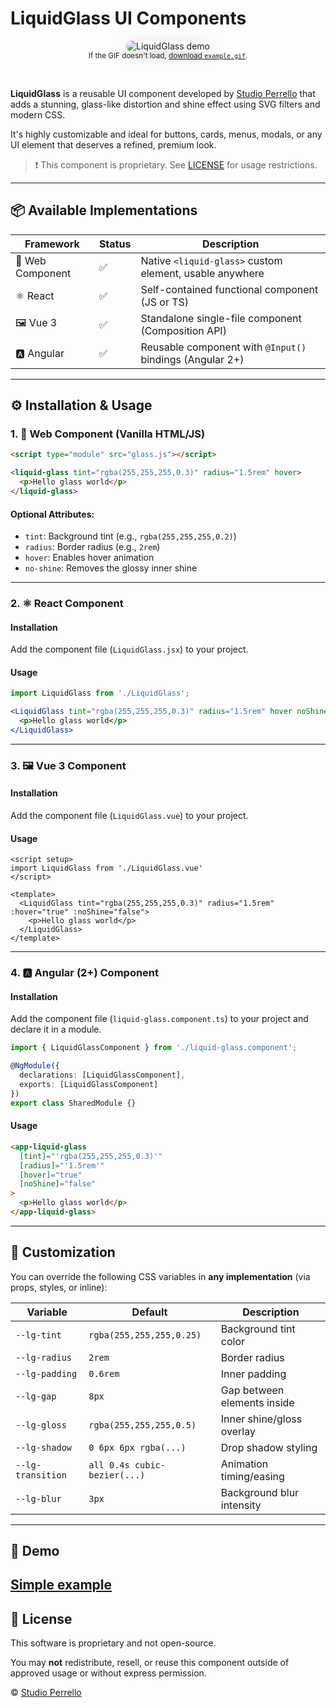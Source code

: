 # LiquidGlass UI Components

<p align="center">
  <img src="./example.gif" alt="LiquidGlass demo" style="max-width:320px;border-radius:16px;box-shadow:0 6px 24px rgba(0,0,0,.15);" />
  <br />
  <small>If the GIF doesn't load, <a href="./example.gif">download <code>example.gif</code></a>.</small>
</p><br />

**LiquidGlass** is a reusable UI component developed by [Studio Perrello](https://perrello.design) that adds a stunning, glass-like distortion and shine effect using SVG filters and modern CSS.

It's highly customizable and ideal for buttons, cards, menus, modals, or any UI element that deserves a refined, premium look.

> ❗ This component is proprietary. See [LICENSE](./LICENSE) for usage restrictions.

---

## 📦 Available Implementations

| Framework     | Status | Description                                               |
|---------------|--------|-----------------------------------------------------------|
| 🧩 Web Component | ✅     | Native `<liquid-glass>` custom element, usable anywhere   |
| ⚛️ React         | ✅     | Self-contained functional component (JS or TS)            |
| 🖼️ Vue 3         | ✅     | Standalone single-file component (Composition API)        |
| 🅰️ Angular       | ✅     | Reusable component with `@Input()` bindings (Angular 2+) |

---

## ⚙️ Installation & Usage

### 1. 🧩 Web Component (Vanilla HTML/JS)

```html
<script type="module" src="glass.js"></script>

<liquid-glass tint="rgba(255,255,255,0.3)" radius="1.5rem" hover>
  <p>Hello glass world</p>
</liquid-glass>
````

#### Optional Attributes:

* `tint`: Background tint (e.g., `rgba(255,255,255,0.2)`)
* `radius`: Border radius (e.g., `2rem`)
* `hover`: Enables hover animation
* `no-shine`: Removes the glossy inner shine

---

### 2. ⚛️ React Component

#### Installation

Add the component file (`LiquidGlass.jsx`) to your project.

#### Usage

```jsx
import LiquidGlass from './LiquidGlass';

<LiquidGlass tint="rgba(255,255,255,0.3)" radius="1.5rem" hover noShine={false}>
  <p>Hello glass world</p>
</LiquidGlass>
```

---

### 3. 🖼️ Vue 3 Component

#### Installation

Add the component file (`LiquidGlass.vue`) to your project.

#### Usage

```vue
<script setup>
import LiquidGlass from './LiquidGlass.vue'
</script>

<template>
  <LiquidGlass tint="rgba(255,255,255,0.3)" radius="1.5rem" :hover="true" :noShine="false">
    <p>Hello glass world</p>
  </LiquidGlass>
</template>
```

---

### 4. 🅰️ Angular (2+) Component

#### Installation

Add the component file (`liquid-glass.component.ts`) to your project and declare it in a module.

```ts
import { LiquidGlassComponent } from './liquid-glass.component';

@NgModule({
  declarations: [LiquidGlassComponent],
  exports: [LiquidGlassComponent]
})
export class SharedModule {}
```

#### Usage

```html
<app-liquid-glass
  [tint]="'rgba(255,255,255,0.3)'"
  [radius]="'1.5rem'"
  [hover]="true"
  [noShine]="false"
>
  <p>Hello glass world</p>
</app-liquid-glass>
```

---

## 🎨 Customization

You can override the following CSS variables in **any implementation** (via props, styles, or inline):

| Variable          | Default                      | Description                 |
| ----------------- | ---------------------------- | --------------------------- |
| `--lg-tint`       | `rgba(255,255,255,0.25)`     | Background tint color       |
| `--lg-radius`     | `2rem`                       | Border radius               |
| `--lg-padding`    | `0.6rem`                     | Inner padding               |
| `--lg-gap`        | `8px`                        | Gap between elements inside |
| `--lg-gloss`      | `rgba(255,255,255,0.5)`      | Inner shine/gloss overlay   |
| `--lg-shadow`     | `0 6px 6px rgba(...)`        | Drop shadow styling         |
| `--lg-transition` | `all 0.4s cubic-bezier(...)` | Animation timing/easing     |
| `--lg-blur`       | `3px`                        | Background blur intensity   |

---

## 🧪 Demo

[Simple example](https://glass.perrello.io)
---

## 📄 License

This software is proprietary and not open-source.

You may **not** redistribute, resell, or reuse this component outside of approved usage or without express permission.

© [Studio Perrello](https://perrello.io)